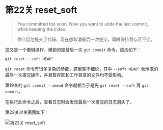 
# 第22关 reset_soft

> You committed too soon. Now you want to undo the last commit, while keeping the index.
>
> 你仓促地提交了代码，现在想取消最后一次提交，同时保持暂存区不变。

这又是一个撤销操作，撤销的是最后一次 `git commit` 命令，语法如下：

```shell
git reset --soft HEAD^
```

`git reset` 命令有很多复杂的参数，这里暂不细说，其中 `--soft HEAD^` 表示取消最后一次提交操作，并且暂存区和工作目录的文件均不受影响。

第19关的 `git commit --amend` 命令就相当于是先 `git reset --soft` 再 `git commit`。

在执行此命令之后，查看日志时会发现最后一次提交的日志消失了。

第22关过关画面如下：

![第22关 reset_soft](./images/level-22-reset-soft.png)
